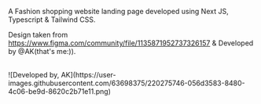 A Fashion shopping website landing page developed using Next JS, Typescript & Tailwind CSS. 

Design taken from https://www.figma.com/community/file/1135871952737326157 & Developed by @AK(that's me:)).

<br />
![Developed by, AK](https://user-images.githubusercontent.com/63698375/220275746-056d3583-8480-4c06-be9d-8620c2b71e11.png)
